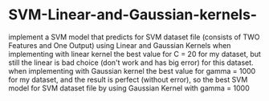 # SVM-Linear-and-Gaussian-kernels-
implement a SVM model that predicts for SVM dataset file (consists of TWO Features and One Output) using Linear and Gaussian Kernels
when implementing with linear kernel the best value for C = 20 for my dataset, but still the linear is bad choice (don't work and has big error) for this dataset.
when implementing with Gaussian kernel the best value for gamma = 1000 for my dataset, and the result is perfect (without error), so the best SVM model for SVM dataset file by using Gaussian Kernel with gamma = 1000
